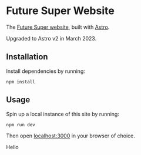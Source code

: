 # Future Super Website

The [Future Super website](https://www.futuresuper.com.au/), built with [Astro](https://astro.build/).

Upgraded to Astro v2 in March 2023.

## Installation

Install dependencies by running:

```shell
npm install
```

## Usage

Spin up a local instance of this site by running:

```shell
npm run dev
```

Then open [localhost:3000](http://localhost:3000) in your browser of choice.

Hello
